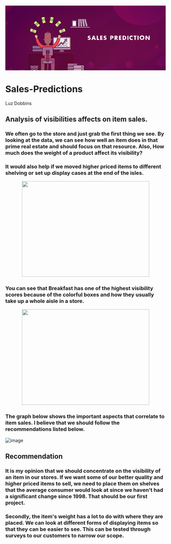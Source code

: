 <p align = "center"> 
  <img src = "https://github.com/Luz-Dobbins/Sales-Predictions/blob/main/sales%20predict%20picture.png">
</p>

# Sales-Predictions
Luz Dobbins
## Analysis of visibilities affects on item sales.
### We often go to the store and just grab the first thing we see. By looking at the data, we can see how well an item does in that prime real estate and should focus on that resource. Also, How much does the weight of a product affect its visibility?



 ### It would also help if we moved higher priced items to different shelving or set up display cases at the end of the isles.

<p align = "center"> 
  <img src = "https://github.com/Luz-Dobbins/Sales-Predictions/assets/123646377/7c1ed1ea-765f-4200-bb7d-5aaa34d744e3.png" width="400" height="300">
</p>


### You can see that Breakfast has one of the highest visibility scores because of the colorful boxes and how they usually take up a whole aisle in a store.

<p align = "center"> 
  <img src = "https://github.com/Luz-Dobbins/Sales-Predictions/assets/123646377/0f230623-bbed-4c30-ba71-3f18b13201e1.png" width="400" height="300">
</p>

### The graph below shows the important aspects that correlate to item sales. I believe that we should follow the recommendations listed below.

![image](https://github.com/Luz-Dobbins/Sales-Predictions/assets/123646377/06537f1e-23d6-467e-b129-5246548b0ba3)

## Recommendation
### It is my opinion that we should concentrate on the visibility of an item in our stores. If we want some of our better quality and higher priced items to sell, we need to place them on shelves that the average consumer would look at since we haven't had a significant change since 1998. That should be our first project.
### Secondly, the item's weight has a lot to do with where they are placed. We can look at different forms of displaying items so that they can be easier to see. This can be tested through surveys to our customers to narrow our scope.
